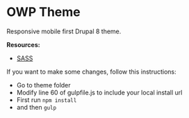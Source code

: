#  OWP Theme

Responsive mobile first Drupal 8 theme.

**Resources:**

- [SASS](https://sass-lang.com/)


If you want to make some changes, follow this instructions:

- Go to theme folder
- Modify line 60 of gulpfile.js to include your local install url
- First run ```npm install```
- and then ```gulp```
